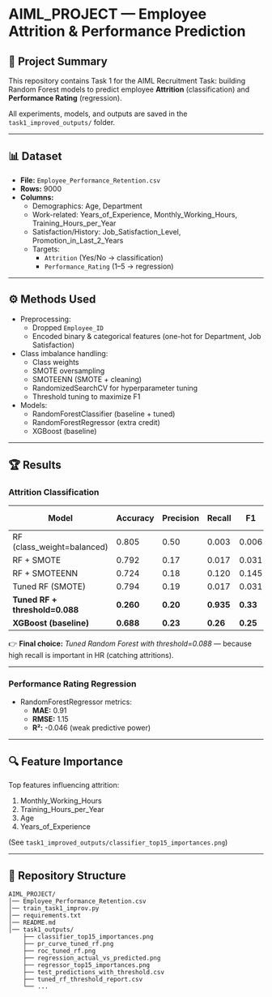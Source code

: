 # AIML_PROJECT — Employee Attrition & Performance Prediction

## 📌 Project Summary
This repository contains Task 1 for the AIML Recruitment Task: building Random Forest models to predict employee **Attrition** (classification) and **Performance Rating** (regression).  

All experiments, models, and outputs are saved in the `task1_improved_outputs/` folder.

---

## 📊 Dataset
- **File:** `Employee_Performance_Retention.csv`  
- **Rows:** 9000  
- **Columns:**  
  - Demographics: Age, Department  
  - Work-related: Years_of_Experience, Monthly_Working_Hours, Training_Hours_per_Year  
  - Satisfaction/History: Job_Satisfaction_Level, Promotion_in_Last_2_Years  
  - Targets:  
    - `Attrition` (Yes/No → classification)  
    - `Performance_Rating` (1–5 → regression)

---

## ⚙️ Methods Used
- Preprocessing:
  - Dropped `Employee_ID`
  - Encoded binary & categorical features (one-hot for Department, Job Satisfaction)
- Class imbalance handling:
  - Class weights
  - SMOTE oversampling
  - SMOTEENN (SMOTE + cleaning)
  - RandomizedSearchCV for hyperparameter tuning
  - Threshold tuning to maximize F1
- Models:
  - RandomForestClassifier (baseline + tuned)
  - RandomForestRegressor (extra credit)
  - XGBoost (baseline)

---

## 🏆 Results

### Attrition Classification
| Model                        | Accuracy | Precision | Recall | F1   | PR-AUC |
|-------------------------------|----------|-----------|--------|------|--------|
| RF (class_weight=balanced)    | 0.805    | 0.50      | 0.003  | 0.006| 0.198  |
| RF + SMOTE                    | 0.792    | 0.17      | 0.017  | 0.031| 0.202  |
| RF + SMOTEENN                 | 0.724    | 0.18      | 0.120  | 0.145| 0.193  |
| Tuned RF (SMOTE)              | 0.794    | 0.19      | 0.017  | 0.031| 0.202  |
| **Tuned RF + threshold=0.088**| **0.260**| **0.20**  | **0.935**| **0.33** | **0.202** |
| **XGBoost (baseline)**        | **0.688**| **0.23**  | **0.26** | **0.25** | **0.210** |

👉 **Final choice:** *Tuned Random Forest with threshold=0.088* — because high recall is important in HR (catching attritions).

---

### Performance Rating Regression
- RandomForestRegressor metrics:  
  - **MAE:** 0.91  
  - **RMSE:** 1.15  
  - **R²:** -0.046 (weak predictive power)

---

## 🔍 Feature Importance
Top features influencing attrition:  
1. Monthly_Working_Hours  
2. Training_Hours_per_Year  
3. Age  
4. Years_of_Experience  

(See `task1_improved_outputs/classifier_top15_importances.png`)

---

## 📂 Repository Structure

```plaintext
AIML_PROJECT/
│── Employee_Performance_Retention.csv
│── train_task1_improv.py
│── requirements.txt
│── README.md
│── task1_outputs/
    ├── classifier_top15_importances.png
    ├── pr_curve_tuned_rf.png
    ├── roc_tuned_rf.png
    ├── regression_actual_vs_predicted.png
    ├── regressor_top15_importances.png
    ├── test_predictions_with_threshold.csv
    ├── tuned_rf_threshold_report.csv
    └── ...

